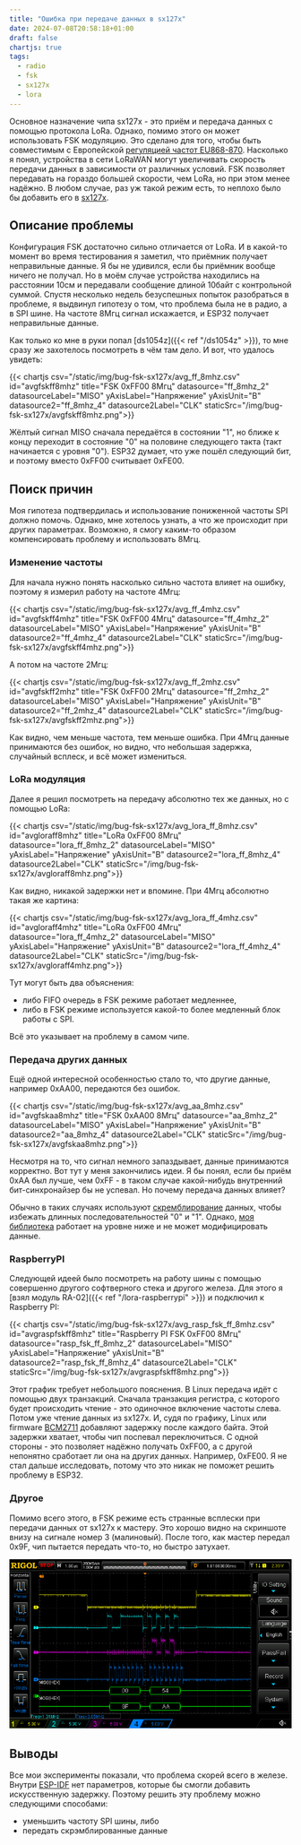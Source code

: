 ```yaml
---
title: "Ошибка при передаче данных в sx127x"
date: 2024-07-08T20:58:18+01:00
draft: false
chartjs: true
tags:
  - radio
  - fsk
  - sx127x
  - lora
---
```

Основное назначение чипа sx127x - это приём и передача данных с помощью протокола LoRa. Однако, помимо этого он может использовать FSK модуляцию. Это сделано для того, чтобы быть совместимым с Европейской [регуляцией частот EU868-870](https://www.thethingsnetwork.org/forum/t/sx127x-rfm9x-supports-fsk-is-it-ever-used/15034/5). Насколько я понял, устройства в сети LoRaWAN могут увеличивать скорость передачи данных в зависимости от различных условий. FSK позволяет передавать на гораздо большей скорости, чем LoRa, но при этом менее надёжно. В любом случае, раз уж такой режим есть, то неплохо было бы добавить его в [sx127x](https://github.com/dernasherbrezon/sx127x).

## Описание проблемы

Конфигурация FSK достаточно сильно отличается от LoRa. И в какой-то момент во время тестирования я заметил, что приёмник получает неправильные данные. Я бы не удивился, если бы приёмник вообще ничего не получал. Но в моём случае устройства находились на расстоянии 10см и передавали сообщение длиной 10байт с контрольной суммой. Спустя несколько недель безуспешных попыток разобраться в проблеме, я выдвинул гипотезу о том, что проблема была не в радио, а в SPI шине. На частоте 8Мгц сигнал искажается, и ESP32 получает неправильные данные.

Как только ко мне в руки попал [ds1054z]({{< ref "/ds1054z" >}}), то мне сразу же захотелось посмотреть в чём там дело. И вот, что удалось увидеть:

{{< chartjs csv="/static/img/bug-fsk-sx127x/avg_ff_8mhz.csv" id="avgfskff8mhz" title="FSK 0xFF00 8Мгц" datasource="ff_8mhz_2" datasourceLabel="MISO" yAxisLabel="Напряжение" yAxisUnit="В" datasource2="ff_8mhz_4" datasource2Label="CLK" staticSrc="/img/bug-fsk-sx127x/avgfskff8mhz.png">}}

Жёлтый сигнал MISO сначала передаётся в состоянии "1", но ближе к концу переходит в состояние "0" на половине следующего такта (такт начинается с уровня "0"). ESP32 думает, что уже пошёл следующий бит, и поэтому вместо 0xFF00 считывает 0xFE00.

## Поиск причин

Моя гипотеза подтвердилась и использование пониженной частоты SPI должно помочь. Однако, мне хотелось узнать, а что же происходит при других параметрах. Возможно, я смогу каким-то образом компенсировать проблему и использовать 8Мгц.

### Изменение частоты

Для начала нужно понять насколько сильно частота влияет на ошибку, поэтому я измерил работу на частоте 4Мгц:

{{< chartjs csv="/static/img/bug-fsk-sx127x/avg_ff_4mhz.csv" id="avgfskff4mhz" title="FSK 0xFF00 4Мгц" datasource="ff_4mhz_2" datasourceLabel="MISO" yAxisLabel="Напряжение" yAxisUnit="В" datasource2="ff_4mhz_4" datasource2Label="CLK" staticSrc="/img/bug-fsk-sx127x/avgfskff4mhz.png">}}

А потом на частоте 2Мгц:

{{< chartjs csv="/static/img/bug-fsk-sx127x/avg_ff_2mhz.csv" id="avgfskff2mhz" title="FSK 0xFF00 2Мгц" datasource="ff_2mhz_2" datasourceLabel="MISO" yAxisLabel="Напряжение" yAxisUnit="В" datasource2="ff_2mhz_4" datasource2Label="CLK" staticSrc="/img/bug-fsk-sx127x/avgfskff2mhz.png">}}

Как видно, чем меньше частота, тем меньше ошибка. При 4Мгц данные принимаются без ошибок, но видно, что небольшая задержка, случайный всплеск, и всё может измениться.

### LoRa модуляция

Далее я решил посмотреть на передачу абсолютно тех же данных, но с помощью LoRa:

{{< chartjs csv="/static/img/bug-fsk-sx127x/avg_lora_ff_8mhz.csv" id="avgloraff8mhz" title="LoRa 0xFF00 8Мгц" datasource="lora_ff_8mhz_2" datasourceLabel="MISO" yAxisLabel="Напряжение" yAxisUnit="В" datasource2="lora_ff_8mhz_4" datasource2Label="CLK" staticSrc="/img/bug-fsk-sx127x/avgloraff8mhz.png">}}

Как видно, никакой задержки нет и впомине. При 4Мгц абсолютно такая же картина:

{{< chartjs csv="/static/img/bug-fsk-sx127x/avg_lora_ff_4mhz.csv" id="avgloraff4mhz" title="LoRa 0xFF00 4Мгц" datasource="lora_ff_4mhz_2" datasourceLabel="MISO" yAxisLabel="Напряжение" yAxisUnit="В" datasource2="lora_ff_4mhz_4" datasource2Label="CLK" staticSrc="/img/bug-fsk-sx127x/avgloraff4mhz.png">}}

Тут могут быть два объяснения: 

 * либо FIFO очередь в FSK режиме работает медленнее,
 * либо в FSK режиме используется какой-то более медленный блок работы с SPI.

Всё это указывает на проблему в самом чипе.

### Передача других данных

Ещё одной интересной особенностью стало то, что другие данные, например 0xAA00, передаются без ошибок.

{{< chartjs csv="/static/img/bug-fsk-sx127x/avg_aa_8mhz.csv" id="avgfskaa8mhz" title="FSK 0xAA00 8Мгц" datasource="aa_8mhz_2" datasourceLabel="MISO" yAxisLabel="Напряжение" yAxisUnit="В" datasource2="aa_8mhz_4" datasource2Label="CLK" staticSrc="/img/bug-fsk-sx127x/avgfskaa8mhz.png">}}

Несмотря на то, что сигнал немного запаздывает, данные принимаются корректно. Вот тут у меня закончились идеи. Я бы понял, если бы приём 0xAA был лучше, чем 0xFF - в таком случае какой-нибудь внутренний бит-синхронайзер бы не успевал. Но почему передача данных влияет?

Обычно в таких случаях используют [скремблирование](https://ru.wikipedia.org/wiki/Скремблер) данных, чтобы избежать длинных последовательностей "0" и "1". Однако, [моя библиотека](https://github.com/dernasherbrezon/sx127x) работает на уровне ниже и не может модифицировать данные.

### RaspberryPI

Следующей идеей было посмотреть на работу шины с помощью совершенно другого софтверного стека и другого железа. Для этого я [взял модуль RA-02]({{< ref "/lora-raspberrypi" >}}) и подключил к Raspberry PI:

{{< chartjs csv="/static/img/bug-fsk-sx127x/avg_rasp_fsk_ff_8mhz.csv" id="avgraspfskff8mhz" title="Raspberry PI FSK 0xFF00 8Мгц" datasource="rasp_fsk_ff_8mhz_2" datasourceLabel="MISO" yAxisLabel="Напряжение" yAxisUnit="В" datasource2="rasp_fsk_ff_8mhz_4" datasource2Label="CLK" staticSrc="/img/bug-fsk-sx127x/avgraspfskff8mhz.png">}}

Этот график требует небольшого пояснения. В Linux передача идёт с помощью двух транзакций. Сначала транзакция регистра, с которого будет происходить чтение - это одиночное включение частоты слева. Потом уже чтение данных из sx127x. И, судя по графику, Linux или firmware [BCM2711](https://datasheets.raspberrypi.com/bcm2711/bcm2711-peripherals.pdf) добавляют задержку после каждого байта. Этой задержки хватает, чтобы чип поспевал переключиться. С одной стороны - это позволяет надёжно получать 0xFF00, а с другой непонятно сработает ли она на других данных. Например, 0xFE00. Я не стал дальше исследовать, потому что это никак не поможет решить проблему в ESP32.

### Другое

Помимо всего этого, в FSK режиме есть странные всплески при передачи данных от sx127x к мастеру. Это хорошо видно на скриншоте внизу на сигнале номер 3 (малиновый). После того, как мастер передал 0x9F, чип пытается передать что-то, но быстро затухает.

![](/img/bug-fsk-sx127x/rigol_write_1f.png)

## Выводы

Все мои эксперименты показали, что проблема скорей всего в железе. Внутри [ESP-IDF](https://github.com/espressif/esp-idf) нет параметров, которые бы смогли добавить искусственную задержку. Поэтому решить эту проблему можно следующими способами:

 * уменьшить частоту SPI шины, либо
 * передать скрэмблированные данные